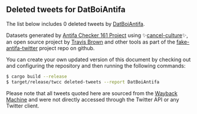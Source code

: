 ## Deleted tweets for DatBoiAntifa

The list below includes 0 deleted tweets by
[DatBoiAntifa](https://twitter.com/DatBoiAntifa).



Datasets generated by [Antifa Checker 161 Project](https://twitter.com/antifacheck161) using ✨[cancel-culture](https://github.com/travisbrown/cancel-culture)✨, an open source project by 
[Travis Brown](https://twitter.com/travisbrown) and other tools as part of the 
[fake-antifa-twitter](https://github.com/antifacheck161/fake-antifa-twitter) project repo on github.

You can create your own updated version of this document by checking out and configuring the
repository and then running the following commands:

```bash
$ cargo build --release
$ target/release/twcc deleted-tweets --report DatBoiAntifa
```

Please note that all tweets quoted here are sourced from the
[Wayback Machine](https://web.archive.org) and were not directly accessed through the Twitter API or
any Twitter client.

